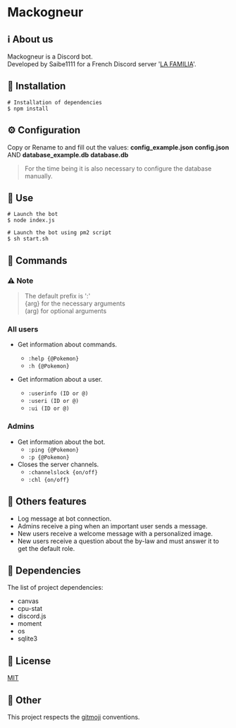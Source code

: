 # Mackogneur

## ℹ️ About us
Mackogneur is a Discord bot.  
Developed by Saibe1111 for a French Discord server '[LA FAMILIA](https://discord.com/invite/wV8JeNSEFZ)'.

## 🚀 Installation
```shell
# Installation of dependencies
$ npm install
```

## ⚙️ Configuration
Copy or Rename to and fill out the values: __config_example.json__ __config.json__ AND __database_example.db__ __database.db__

> For the time being it is also necessary to configure the database manually.


## 💾 Use
```shell
# Launch the bot
$ node index.js

# Launch the bot using pm2 script
$ sh start.sh
```

## 📝 Commands
### ⚠ Note
> The default prefix is ':'  
> {arg} for the necessary arguments  
> (arg) for optional arguments

### All users

* Get information about commands.
     * `:help {@Pokemon}`
     * `:h {@Pokemon}`

* Get information about a user.
     * `:userinfo (ID or @)`
     * `:useri (ID or @)`
     * `:ui (ID or @)`

### Admins
* Get information about the bot.
     * `:ping {@Pokemon}`
     * `:p {@Pokemon}`
* Closes the server channels.
     * `:channelslock {on/off}`
     * `:chl {on/off}`

## 🧾 Others features

* Log message at bot connection.
* Admins receive a ping when an important user sends a message.
* New users receive a welcome message with a personalized image.
* New users receive a question about the by-law and must answer it to get the default role.

## 🤝 Dependencies

The list of project dependencies:

* canvas
* cpu-stat
* discord.js
* moment
* os
* sqlite3



## 📕 License

[MIT](https://choosealicense.com/licenses/mit/)

## 📌 Other

This project respects the [gitmoji](https://gitmoji.dev/) conventions.